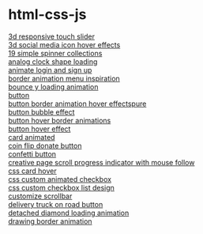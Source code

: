 # html-css-js
<a href="https://hawanbeats.github.io/html-css-js/3d%20responsive%20touch%20slider/">3d responsive touch slider</a>
<br>
<a href="https://hawanbeats.github.io/html-css-js/3d%20social%20media%20icon%20hover%20effects/">3d social media icon hover effects</a>
<br>
<a href="https://hawanbeats.github.io/html-css-js/19%20simple%20spinner%20collections/">19 simple spinner collections</a>
<br>
<a href="https://hawanbeats.github.io/html-css-js/analog%20clock%20shape%20loading/">analog clock shape loading</a>
<br>
<a href="https://hawanbeats.github.io/html-css-js/animate%20login%20and%20sign%20up/">animate login and sign up</a>
<br>
<a href="https://hawanbeats.github.io/html-css-js/border%20animation%20menu%20inspiration/">border animation menu inspiration</a>
<br>
<a href="https://hawanbeats.github.io/html-css-js/bounce%20y%20loading%20animation/">bounce y loading animation</a>
<br>
<a href="https://hawanbeats.github.io/html-css-js/button/">button</a>
<br>
<a href="https://hawanbeats.github.io/html-css-js/button%20border%20animation%20on%20hover%20effectspure/">button border animation hover effectspure</a>
<br>
<a href="https://hawanbeats.github.io/html-css-js/button%20bubble%20effect/">button bubble effect</a>
<br>
<a href="https://hawanbeats.github.io/html-css-js/button%20hover%20border%20animations/">button hover border animations</a>
<br>
<a href="https://hawanbeats.github.io/html-css-js/button%20hover%20effect/">button hover effect</a>
<br>
<a href="https://hawanbeats.github.io/html-css-js/card%20animated/">card animated</a>
<br>
<a href="https://hawanbeats.github.io/html-css-js/coin%20flip%20donate%20button/">coin flip donate button</a>
<br>
<a href="https://hawanbeats.github.io/html-css-js/confetti%20button/">confetti button</a>
<br>
<a href="https://hawanbeats.github.io/html-css-js/creative%20page%20scroll%20progress%20indicator%20with%20mouse%20follow/">creative page scroll progress indicator with mouse follow</a>
<br>
<a href="https://hawanbeats.github.io/html-css-js/css%20card%20hover/">css card hover</a>
<br>
<a href="https://hawanbeats.github.io/html-css-js/css%20custom%20animated%20checkbox/">css custom animated checkbox</a>
<br>
<a href="https://hawanbeats.github.io/html-css-js/css%20custom%20checkbox%20list%20design/">css custom checkbox list design</a>
<br>
<a href="https://hawanbeats.github.io/html-css-js/customize%20scrollbar/">customize scrollbar</a>
<br>
<a href="https://hawanbeats.github.io/html-css-js/delivery%20truck%20on%20road%20button/">delivery truck on road button</a>
<br>
<a href="https://hawanbeats.github.io/html-css-js/detached%20diamond%20loading%20animation/">detached diamond loading animation</a>
<br>
<a href="https://hawanbeats.github.io/html-css-js/drawing%20border%20animation/">drawing border animation</a>
